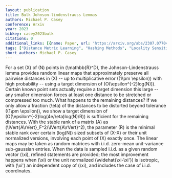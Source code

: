 ```yaml
---
layout: publication
title: Bulk Johnson-lindenstrauss Lemmas
authors: Michael P. Casey
conference: Arxiv
year: 2023
bibkey: casey2023bulk
citations: 0
additional_links: [{name: Paper, url: 'https://arxiv.org/abs/2307.07704'}]
tags: ["Distance Metric Learning", "Hashing Methods", "Locality Sensitive Hashing", "Scalability"]
short_authors: Michael P. Casey
---
```

For a set \(X\) of \(N\) points in \(\mathbb\{R\}^D\), the Johnson-Lindenstrauss
lemma provides random linear maps that approximately preserve all pairwise
distances in \(X\) -- up to multiplicative error \((1\pm \epsilon)\) with high
probability -- using a target dimension of \(O(\epsilon^\{-2\}log(N))\). Certain
known point sets actually require a target dimension this large -- any smaller
dimension forces at least one distance to be stretched or compressed too much.
What happens to the remaining distances? If we only allow a fraction \(\eta\) of
the distances to be distorted beyond tolerance \((1\pm \epsilon)\), we show a
target dimension of \(O(\epsilon^\{-2\}log(4e/\eta)log(N)/R)\) is sufficient for
the remaining distances. With the stable rank of a matrix \(A\) as
\(\lVert\{A\rVert\}_F^2/\lVert\{A\rVert\}^2\), the parameter \(R\) is the minimal
stable rank over certain \(log(N)\) sized subsets of \(X-X\) or their unit
normalized versions, involving each point of \(X\) exactly once. The linear maps
may be taken as random matrices with i.i.d. zero-mean unit-variance
sub-gaussian entries. When the data is sampled i.i.d. as a given random vector
\(\xi\), refined statements are provided; the most improvement happens when \(\xi\)
or the unit normalized \(\widehat\{\xi-\xi'\}\) is isotropic, with \(\xi'\) an
independent copy of \(\xi\), and includes the case of i.i.d. coordinates.
